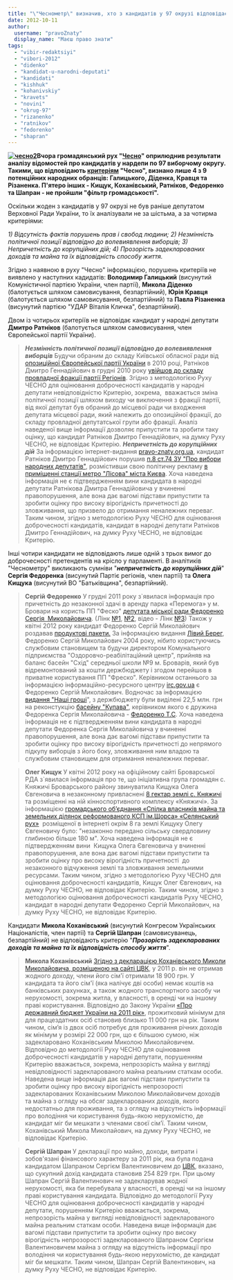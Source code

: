 ```yaml
---
title: "\"Чеснометр\" визначив, хто з кандидатів у 97 окрузі відповідає \"критеріям доброчесності\""
date: 2012-10-11
author: 
  username: "pravoZnaty"
  display_name: "Маєш право знати"
tags: 
  - "vibir-redaktsiyi"
  - "vibori-2012"
  - "didenko"
  - "kandidat-u-narodni-deputati"
  - "kandidati"
  - "kishhuk"
  - "kohanivskiy"
  - "kravets"
  - "novini"
  - "okrug-97"
  - "rizanenko"
  - "ratnikov"
  - "fedorenko"
  - "shapran"
---
```


**[![](https://mpz.brovary.org/wp-content/uploads/2012/10/chesno2.jpg "чесно2")](https://mpz.brovary.org/wp-content/uploads/2012/10/chesno2.jpg)Вчора громадянський рух "[Чесно](http://www.chesno.org)" оприлюднив результати аналізу відомостей про кандидатів у нардепи по 97 виборчому округу. Такими, що відповідають [критеріям](http://www.chesno.org/criteria/) "Чесно", визнано лише 4 з 9 потенційних народних обранців: Галицького, Діденка, Кравця та Різаненка. П'ятеро інших - Кищук, Коханівський, Ратніков, Федоренко та Шапран - не пройшли "фільтр громадськості".**

Оскільки жоден з кандидатів у 97 окрузі не був раніше депутатом Верховної Ради України, то їх аналізували не за шістьма, а за чотирма критеріями:

_1) Відсутність фактів порушень прав і свобод людини;_ _2) Незмінність політичної позиції відповідно до волевиявлення виборців;_ _3) Непричетність до корупційних дій;_ _4) Прозорість задекларованих доходів та майна та їх відповідність способу життя._

Згідно з наявною в руху "Чесно" інформацією, порушень критеріїв не виявлено у наступних кадидатів: **Володимир Галицький** (висунутий Комуністичної партією України, член партії), **Микола Діденко** (балотується шляхом самовисування, безпартійний), **Юрія Кравця** (балотується шляхом самовисування, безпартійний) та **Павла Різаненка** (висунутий партією "УДАР Віталія Кличка", безпартійний).

Двом із чотирьох критеріїв не відповідає кандидат у народні депутати **Дмитро Ратніков** (балотується шляхом самовисування, член Європейської партії України).

> **_Незмінність політичної позиції відповідно до волевиявлення виборців_** Будучи обраним до складу Київської обласної ради від [опозиційної Європейської партії України](http://www.epu.in.ua/maps.php?Region=Kiev) в 2010 році, Ратніков Дмитро Геннадійович в грудні 2010 року [увійшов до складу провладної фракції партії Регіонів](https://mpz.brovary.org/chi-gotoviy-regional-ratnikov-voyuvati-proti-svoyih-dokument/). Згідно з методологією Руху ЧЕСНО для оцінювання доброчесності кандидатів у народні депутати невідповідністю Критерію, зокрема,  вважається зміна політичної позиції шляхом виходу чи виключення з фракції партії, від якої депутат був обраний до місцевої ради чи входження депутата місцевої ради, який належить до опозиційної фракції, до складу провладної депутатської групи або фракції. Аналіз наведеної вище інформації дозволяє припустити та зробити таку оцінку, що кандидат Ратніков Дмитро Геннадійович, на думку Руху ЧЕСНО, не відповідає Критерію. _**Непричетність до корупційних дій**_ За інформацією інтернет-видання [pravo-znaty.org.ua](https://mpz.brovary.org/maydan-monitoring-agitatsiya-ratnikova-potrapila-do-pereliku-porushen-viborchogo-zakonodavstva/), кандидат Ратніков Дмитро Геннадійович порушив [п.8 ст.74 ЗУ "Про вибори народних депутатів"](http://zakon1.rada.gov.ua/laws/show/4061-17), розмістивши свою політичну рекламу [в приміщенні станції метро "Лісова" міста Києва](http://maidanua.org/vybory2012/reports/view/465). Хоча наведена інформація не є підтвердженням вини кандидата в народні депутати Ратнікова Дмитра Геннадійовича у вчиненні правопорушення, але вона дає вагомі підстави припустити та зробити оцінку про високу вірогідність причетності до зловживання, що призвело до отримання неналежних переваг. Таким чином, згідно з методологією Руху ЧЕСНО для оцінювання доброчесності кандидатів, кандидат в народні депутати Ратніков Дмитро Геннадійович, на думку Руху ЧЕСНО, не відповідає Критерію.

Інші чотири кандидати не відповідають лише одній з трьох вимог до доброчесності претендентів на крісло у парламенті. В аналітиків "Чеснометру" викликають сумніви "_**непричетність до корупційних дій**_" **Сергія Федоренка** (висунутий Партіє регіонів, член партії) та **Олега Кищука** (висунутий ВО "Батьківщина", безпартійний).

> **Сергій Федоренко** У грудні 2011 року з\`явилася інформація про причетність до незаконної здачі в аренду парка «Перемога» у м. Бровари на користь ПП "Феско" [депутата міської ради Федоренко Сергія  Миколайовича](http://gazeta.ua/articles/politics/_u-brovarah-regional-privatizuvav-park-lyudi-vistupili-z-protestom/414869). (Лінк [№1](http://lb.ua/news/2011/12/12/127585_imenem_azarova.html), [№2](http://nashigroshi.org/2012/08/01/azarov-dav-23-miljony-na-basejn-v-brovarah-svojemu-masazhystu-kandydatu-v-nardepy/), відео - Лінк [№3](http://vybory.mediasapiens.ua/2012/08/28/sud-oshtrafuvav-zhurnalista-za-krytyku-provladnoho-kandydata-v-efiri-tvi/)) Також у квітні 2012 року кандидат Федоренко Сергій Миколайович роздавав [продуктові пакети.](https://mpz.brovary.org/fedorenko-rozpochav-peredviborchu-rozdachu-produktovih-naboriv-video/) За інформацією видання [Лівий Берег](http://lb.ua/news/2011/12/12/127585_imenem_azarova.html), Федоренко Сергій Миколайович 2004 року, нібито користуючись службовим становищем та будучи директором Комунального підприємства "Оздоровчо-реабілітаційний центр", прийняв на баланс басейн "Схід" середньої школи №9 м. Броварів, який був відремонтований за кошти держбюджету і згодом перейшов в приватне користування ПП "Фреско". Керівником останнього за інформацією інформаційно-ресурсного центру [irc.gov.ua](http://irc.gov.ua) є Федоренко Сергій Миколайович. Водночас за інформацією [видання "Наші гроші](http://tyzhden.ua/News/56872)", з держбюджету були виділені 22,5 млн. грн на реконстукцію [басейну "Купава"](http://rizanenko.org/downloads/doc/6_sesia_BMR/20.pdf), керівником якого є дружина Федоренка Сергія Миколайовича - [Федоренко Т.С](http://rizanenko.org/downloads/doc/autobiografy/38.html). Хоча наведена інформація не є підтвердженням вини кандидата в народні депутати Федоренка Сергія Миколайовича у вчиненні правопорушення, але вона дає вагомі підстави припустити та зробити оцінку про високу вірогідність причетності до непрямого підкупу виборців з його боку, зловживання ним владою та службовим становищем для отримання неналежних переваг.

> **Олег Кищук** У квітні 2012 року на офіційному сайті Броварської РДА з\`явилася інформація про те, що ініціативна група громадян с. Княжичі Броварського району звинуватила Кищука Олега Євгеновича в незаконному привласнені [8 гектар землі с. Княжичі](http://www.brovary-rda.gov.ua/novini/akciaprotestuzitelivsknazici) та розміщенні на ній кінноспортивного комплексу «Княжичі». За інформацією [громадського об’єднання «Спілка власників майна та земельних ділянок реформованого КСП ім.Щорса» «Селянський рух»](http://blogs.korrespondent.net/users/blog/mgtihomirov/a61880)  розміщеної в інтернеті окрім 8 га землі Кищуку Олегу Євгеновичу було: "незаконно передано сільську свердловину глибиною більше 180 м". Хоча наведена інформація не є підтвердженням вини  Кищука Олега Євгеновича у вчиненні правопорушення, але вона дає вагомі підстави припустити та зробити оцінку про високу вірогідність причетності  до незаконного відчуження землі та зловживання земельними ресурсами. Таким чином, згідно з методологією Руху ЧЕСНО для оцінювання доброчесності кандидатів, Кищук Олег Євгенович, на думку Руху ЧЕСНО, не відповідає Критерію. Таким чином, згідно з методологією оцінювання доброчесності кандидатів Руху ЧЕСНО, кандидат в народні депутати Федоренко Сергій Миколайович, на думку Руху ЧЕСНО, не відповідає Критерію.

Кандидати **Микола Коханівський** (висунутий Конгресом Українських Націоналістів, член партії) та **Сергій Шапран** (самовисуванець, безпартійний) не відповідають критерію "_**Прозорість задекларованих доходів та майна та їх відповідність способу життя**_".

> **Микола Коханівський** [Згідно з декларацією Коханівського Миколи Миколайовича, розміщеною на сайті ЦВК](http://www.cvk.gov.ua/pls/vnd2012/showdoc?PF7201=4739&PD410F01=7), у 2011 р. він не отримав жодного доходу, члени його сім'ї отримали 18 900 грн. У кандидата та його сім'ї (яка налічує дві особи) немає коштів на банківських рахунках, а також жодного транспортного засобу чи нерухомості, зокрема житла, у власності, в оренді чи на іншому праві користування. Відповідно до Закону України [«Про державний бюджет України на 2011 рік»](http://zakon2.rada.gov.ua/laws/show/2857-17/print1329895453196052), прожитковий мінімум для для працездатних осіб становив близько 11 000 грн на рік. Таким чином, сім’я із двох осіб потребує для проживання річних доходів як мінімум у розмірі 22 000 грн, що є більшою сумою, ніж задекларовано Коханівським Миколою Миколайовичем. Відповідно до методології Руху ЧЕСНО для оцінювання доброчесності кандидатів у народні депутати, порушенням Критерію вважається, зокрема, непрозорість майна у вигляді невідповідності задекларованого майна реальним статкам особи. Наведена вище інформація дає вагомі підстави припустити та зробити оцінку про високу вірогідність непрозорості задекларованих Коханівським Миколою Миколайовичем доходів та майна з огляду на обсяг задекларованих доходів, якого недостатньо для проживання, та з огляду на відсутність інформації про володіння чи користування будь-якою нерухомістю, де кандидат міг би мешкати з членами своєї сім’ї. Таким чином, Коханівський Микола Миколайович, на думку Руху ЧЕСНО, не відповідає Критерію.

> **Сергій Шапран** У декларації про майно, доходи, витрати і зобов'язані фінансового характеру за 2011 рік, яка була подана кандидатом Шапраном Сергієм Валентиновичем до [ЦВК](http://www.cvk.gov.ua/pls/vnd2012/WP407?PT001F01=900&pf7201=759), вказано, що сукупний дохід кандидата становив 254 829 грн. При цьому Шапран Сергій Валентинович не задекларував жодної нерухомості, яка би перебувала у власності, в оренді чи на іншому праві користування кандидата. Відповідно до методології Руху ЧЕСНО для оцінювання доброчесності кандидатів у народні депутати, порушенням Критерію вважається, зокрема, непрозорість майна у вигляді невідповідності задекларованого майна реальним статкам особи. Наведена вище інформація дає вагомі підстави припустити та зробити оцінку про високу вірогідність непрозорості задекларованого Шапраном Сергієм Валентиновичем майна з огляду на відсутність інформації про володіння чи користування будь-якою нерухомістю, де кандидат міг би мешкати. Таким чином, Шапран Сергій Валентинович, на думку Руху ЧЕСНО, не відповідає Критерію.
